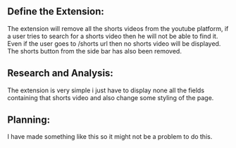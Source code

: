 ## Define the Extension:

The extension will remove all the shorts videos from the youtube platform, if a user tries to search for a shorts video then he will not be able to find it.
Even if the user goes to /shorts url then no shorts video will be displayed.
The shorts button from the side bar has also been removed.

## Research and Analysis:

The extension is very simple i just have to display none all the fields containing that shorts video and also change some styling of the page.

## Planning:

I have made something like this so it might not be a problem to do this.
